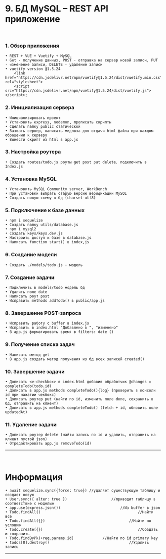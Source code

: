 # 9. БД MySQL – REST API приложение
&emsp;  
### 1. Обзор приложения
	• REST + VUE + Vuetify + MySQL
	• Get - получение данных, POST - отправка на сервер новой записи, PUT - изменение записи, DELETE - удаление записи
	• vuetify version @1.5.24
  		<link href="https://cdn.jsdelivr.net/npm/vuetify@1.5.24/dist/vuetify.min.css"; rel="stylesheet">  
  		<script src="https://cdn.jsdelivr.net/npm/vuetify@1.5.24/dist/vuetify.js"></script>;

### 2. Инициализация сервера
	• Инициализировать проект
	• Установить express, nodemon, прописать скрипты
	• Сделать папку public статической
	• Вызвать сервер, написать мидлвэа для отдачи html файла при каждом обращении к серверу
	• Вынести скрипт из html в app.js

### 3. Настройка роутера
	• Создать routes/todo.js роуты get post put delete, подключить в Index.js

### 4. Установка MySQL
	• Установить MySQL Community server, WorkBench
	• При установки выбрать старую версию верификации MySQL
	• Создать новую схему в бд (charset-utf8)

### 5. Подключение к базе данных
	• npm i sequelize
	• Создать папку utils/database.js
	• npm i mysql2
	• Создать keys/keys.dev.js
	• Настроить доступ к базе в database.js
	• Написать function start() в index,js

### 6. Создание модели
	• Создать ./models/todo.js - модель

### 7. Создание задачи
	• Подключить в models/todo модель бд
	• Удалить поле date
	• Написать роут post
	• Исправить methods addTodo() в public/app.js

### 8. Завершение POST-запроса
	• Исправить работу с buffer в index.js
	• Исправить в index.html "Добавлено в ", "изменено"
	• В app.js форматировать время в filters: date ()

### 9. Получение списка задач
	• Написать метод get
	• В app.js создать метод получения из бд всех записей created()

### 10. Завершение задачи
	• Дописать <v-checkbox> в index.html добавив обработчик @changes = completeTodo(todo.id)
	• Дописать в app.js methods completeTodo(){log} (проверить в консоли id при нажатии чекбокс)
	• Дописать роутер put (найти по id, изменить поле done, сохранить в бд, отправить на клиент)
	• Дописать в app.js methods completeTodo() (fetch + id, обновить поле updatedAt)

### 11. Удаление задачи
	• Дописать роутер delete (найти запись по id и удалить, отправить на клиент пустой json)
	• Отредактировать app.js removeTodo(id)
***
&emsp;
# Информация
	• await sequelize.sync({force: true}) //удаляет существующую таблицу и создает новую
	• User.sync({ alter: true }) 					//приводит таблицу в соответствие с моделью
	• app.use(express.json())							//Из buffer в json
	• Todo.findAll() 											//Найти все
	• Todo.findAll({})										//Найти по условию
	• Todo.create({})											//Создать и сохранить
	• Todo.findByPk(+req.params.id)				//Найти по id primary key
	• todos[0].destroy()									//Удалить запись
***